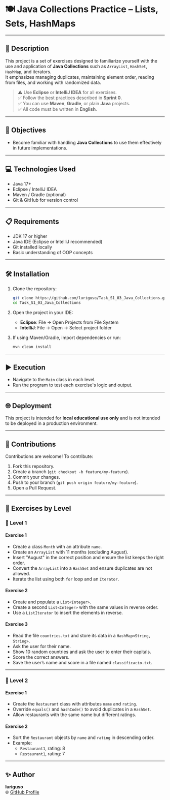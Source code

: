 # 🍽️ Java Collections Practice – Lists, Sets, HashMaps

---

## 📄 Description

This project is a set of exercises designed to familiarize yourself with the use and application of **Java Collections** such as `ArrayList`, `HashSet`, `HashMap`, and iterators.  
It emphasizes managing duplicates, maintaining element order, reading from files, and working with randomized data.

> ⚠️ Use **Eclipse** or **IntelliJ IDEA** for all exercises.  
> ✅ Follow the best practices described in **Sprint 0**.  
> ✅ You can use **Maven**, **Gradle**, or plain **Java** projects.  
> ✅ All code must be written in **English**.

---

## 🎯 Objectives

- Become familiar with handling **Java Collections** to use them effectively in future implementations.

---

## 💻 Technologies Used

- Java 17+
- Eclipse / IntelliJ IDEA
- Maven / Gradle (optional)
- Git & GitHub for version control

---

## 📋 Requirements

- JDK 17 or higher
- Java IDE (Eclipse or IntelliJ recommended)
- Git installed locally
- Basic understanding of OOP concepts

---

## 🛠️ Installation

1. Clone the repository:
   ```bash
   git clone https://github.com/luriguso/Task_S1_03_Java_Collections.git
   cd Task_S1_03_Java_Collections
   ```

2. Open the project in your IDE:
   - **Eclipse**: File → Open Projects from File System
   - **IntelliJ**: File → Open → Select project folder

3. If using Maven/Gradle, import dependencies or run:
   ```bash
   mvn clean install
   ```

---

## ▶️ Execution

- Navigate to the `Main` class in each level.
- Run the program to test each exercise's logic and output.

---

## 🌐 Deployment

This project is intended for **local educational use only** and is not intended to be deployed in a production environment.

---

## 🤝 Contributions

Contributions are welcome! To contribute:

1. Fork this repository.
2. Create a branch (`git checkout -b feature/my-feature`).
3. Commit your changes.
4. Push to your branch (`git push origin feature/my-feature`).
5. Open a Pull Request.

---

## 🧩 Exercises by Level

### 🔹 Level 1

#### Exercise 1
- Create a class `Month` with an attribute `name`.
- Create an `ArrayList` with 11 months (excluding August).
- Insert "August" in the correct position and ensure the list keeps the right order.
- Convert the `ArrayList` into a `HashSet` and ensure duplicates are not allowed.
- Iterate the list using both `for` loop and an `Iterator`.

#### Exercise 2
- Create and populate a `List<Integer>`.
- Create a second `List<Integer>` with the same values in reverse order.
- Use a `ListIterator` to insert the elements in reverse.

#### Exercise 3
- Read the file `countries.txt` and store its data in a `HashMap<String, String>`.
- Ask the user for their name.
- Show 10 random countries and ask the user to enter their capitals.
- Score the correct answers.
- Save the user’s name and score in a file named `classificacio.txt`.

---

### 🔹 Level 2

#### Exercise 1
- Create the `Restaurant` class with attributes `name` and `rating`.
- Override `equals()` and `hashCode()` to avoid duplicates in a `HashSet`.
- Allow restaurants with the same name but different ratings.

#### Exercise 2
- Sort the `Restaurant` objects by `name` and `rating` in descending order.
- Example:
  - `Restaurant1`, rating: 8
  - `Restaurant1`, rating: 7

---

## ✨ Author

**luriguso**  
🌐 [GitHub Profile](https://github.com/luriguso)
